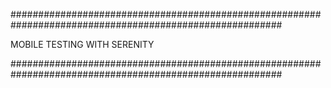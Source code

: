 #########################################################################################################

MOBILE TESTING WITH SERENITY

#########################################################################################################

